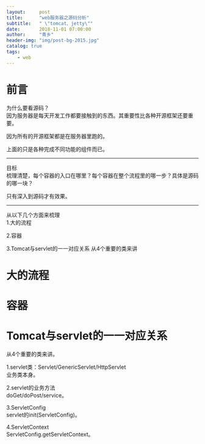 ```yaml
---
layout:     post
title:      "web服务器之源码分析"
subtitle:   " \"tomcat、jetty\""
date:       2018-11-01 07:00:00
author:     "青乡"
header-img: "img/post-bg-2015.jpg"
catalog: true
tags:
    - web
---
```


# 前言
为什么要看源码？  
因为服务器是每天开发工作都要接触到的东西。其重要性比各种开源框架还要重要。

因为所有的开源框架都是在服务器里跑的。

上面的只是各种完成不同功能的组件而已。

---
目标  
梳理清楚，每个容器的入口在哪里？每个容器在整个流程里的哪一步？具体是源码的哪一块？


只有深入到源码才有效果。

---
从以下几个方面来梳理  
1.大的流程

2.容器

3.Tomcat与servlet的一一对应关系
从4个重要的类来讲

# 大的流程


# 容器


# Tomcat与servlet的一一对应关系
从4个重要的类来讲。

1.servlet类：Servlet/GenericServlet/HttpServlet  
业务类本身。

2.servlet的业务方法  
doGet/doPost/service。

3.ServletConfig  
servlet的init(ServletConfig)。

4.ServletContext  
ServletConfig.getServletContext。

